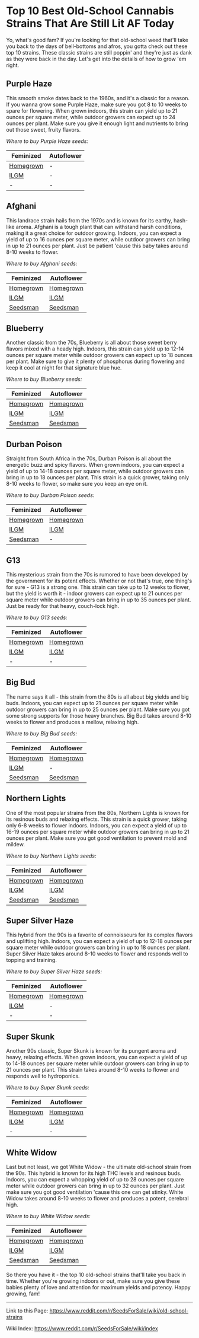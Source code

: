 # Top 10 Best Old-School Cannabis Strains That Are Still Lit AF Today

Yo, what's good fam? If you're looking for that old-school weed that'll take you back to the days of bell-bottoms and afros, you gotta check out these top 10 strains. These classic strains are still poppin' and they're just as dank as they were back in the day. Let's get into the details of how to grow 'em right.

## Purple Haze
This smooth smoke dates back to the 1960s, and it's a classic for a reason. If you wanna grow some Purple Haze, make sure you got 8 to 10 weeks to spare for flowering. When grown indoors, this strain can yield up to 21 ounces per square meter, while outdoor growers can expect up to 24 ounces per plant. Make sure you give it enough light and nutrients to bring out those sweet, fruity flavors.

*Where to buy Purple Haze seeds:*

| Feminized | Autoflower |
|-----------|------------|
| [Homegrown](https://homegrowncannabisco.com/purple-haze-feminized-marijuana-seeds?a_aid=sale) |  -  |
| [ILGM](https://ilgm.com/products/purple-haze-feminized-seeds?aff=2191)      |  -  |
|  -  |  -  |

## Afghani
This landrace strain hails from the 1970s and is known for its earthy, hash-like aroma. Afghani is a tough plant that can withstand harsh conditions, making it a great choice for outdoor growing. Indoors, you can expect a yield of up to 16 ounces per square meter, while outdoor growers can bring in up to 21 ounces per plant. Just be patient 'cause this baby takes around 8-10 weeks to flower.

*Where to buy Afghani seeds:*

| Feminized | Autoflower |
|-----------|------------|
| [Homegrown](https://homegrowncannabisco.com/afghan-feminized-marijuana-seeds?a_aid=sale) | [Homegrown](https://homegrowncannabisco.com/afghan-autoflower-marijuana-seeds?a_aid=sale)  |
| [ILGM](https://ilgm.com/products/afghan-feminized-seeds?aff=2191)      | [ILGM](https://ilgm.com/products/afghan-autoflower-seeds?aff=2191)       |
|  [Seedsman](https://www.seedsman.com/us-en/mazar-feminised-seeds-dutch-passion?a_aid=56f632ea3916c)  |  [Seedsman](https://www.seedsman.com/eu-en/afghan-mass-xxl-auto-feminised-seeds?a_aid=56f632ea3916c)  |

## Blueberry
Another classic from the 70s, Blueberry is all about those sweet berry flavors mixed with a heady high. Indoors, this strain can yield up to 12-14 ounces per square meter while outdoor growers can expect up to 18 ounces per plant. Make sure to give it plenty of phosphorus during flowering and keep it cool at night for that signature blue hue.

*Where to buy Blueberry seeds:*

| Feminized | Autoflower |
|-----------|------------|
| [Homegrown](https://homegrowncannabisco.com/blueberry-feminized-marijuana-seeds?a_aid=sale) | [Homegrown](https://homegrowncannabisco.com/blueberry-autoflower-marijuana-seeds?a_aid=sale)  |
| [ILGM](https://ilgm.com/products/blueberry-feminized-seeds?aff=2191)      | [ILGM](https://ilgm.com/products/blueberry-autoflower-seeds?aff=2191)       |
| [Seedsman](https://www.seedsman.com/us-en/blueberry-seeds-dutch-passionblueberry?a_aid=56f632ea3916c)  | [Seedsman](https://www.seedsman.com/us-en/auto-blueberry-feminised-seeds-dutch-passiondp-auto-blueberry-fem?a_aid=56f632ea3916c)  |

## Durban Poison
Straight from South Africa in the 70s, Durban Poison is all about the energetic buzz and spicy flavors. When grown indoors, you can expect a yield of up to 14-18 ounces per square meter, while outdoor growers can bring in up to 18 ounces per plant. This strain is a quick grower, taking only 8-10 weeks to flower, so make sure you keep an eye on it.

*Where to buy Durban Poison seeds:*

| Feminized | Autoflower |
|-----------|------------|
| [Homegrown](https://homegrowncannabisco.com/durban-poison-feminized-marijuana-seeds?a_aid=sale) | [Homegrown](https://homegrowncannabisco.com/durban-poison-auto-seeds-marijuana-seeds?a_aid=sale)  |
| [ILGM](https://ilgm.com/products/durban-poison-feminized-seeds?aff=2191)      | [ILGM](https://ilgm.com/products/durban-poison-autoflower-seeds?aff=2191)       |
| [Seedsman](https://www.seedsman.com/us-en/durban-poison-seeds-dutch-passiondurbanpoison?a_aid=56f632ea3916c)  | -  |

## G13
This mysterious strain from the 70s is rumored to have been developed by the government for its potent effects. Whether or not that's true, one thing's for sure - G13 is a strong one. This strain can take up to 12 weeks to flower, but the yield is worth it - indoor growers can expect up to 21 ounces per square meter while outdoor growers can bring in up to 35 ounces per plant. Just be ready for that heavy, couch-lock high.

*Where to buy G13 seeds:*

| Feminized | Autoflower |
|-----------|------------|
| [Homegrown](https://homegrowncannabisco.com/g13-feminized-marijuana-seeds?a_aid=sale) | [Homegrown](https://homegrowncannabisco.com/g13-autoflower-marijuana-seeds?a_aid=sale)  |
| [ILGM](https://ilgm.com/products/g13-feminized-seeds?aff=2191)      | [ILGM](https://ilgm.com/products/g13-autoflower-seeds?aff=2191)       |
|  -  |  -  |

## Big Bud
The name says it all - this strain from the 80s is all about big yields and big buds. Indoors, you can expect up to 21 ounces per square meter while outdoor growers can bring in up to 25 ounces per plant. Make sure you got some strong supports for those heavy branches. Big Bud takes around 8-10 weeks to flower and produces a mellow, relaxing high.

*Where to buy Big Bud seeds:*

| Feminized | Autoflower |
|-----------|------------|
| [Homegrown](https://homegrowncannabisco.com/big-bud-feminized-marijuana-seeds?a_aid=sale) | [Homegrown](https://homegrowncannabisco.com/big-bud-auto-seeds-marijuana-seeds?a_aid=sale)  |
| [ILGM](https://ilgm.com/products/big-bud-feminized-seeds?aff=2191)      |  -  |
| [Seedsman](https://www.seedsman.com/us-en/big-bud-feminised-seeds?a_aid=56f632ea3916c)  | [Seedsman](https://www.seedsman.com/us-en/big-bud-auto-feminised-seeds?a_aid=56f632ea3916c)  |

## Northern Lights
One of the most popular strains from the 80s, Northern Lights is known for its resinous buds and relaxing effects. This strain is a quick grower, taking only 6-8 weeks to flower indoors. Indoors, you can expect a yield of up to 16-19 ounces per square meter while outdoor growers can bring in up to 21 ounces per plant. Make sure you got good ventilation to prevent mold and mildew.

*Where to buy Northern Lights seeds:*

| Feminized | Autoflower |
|-----------|------------|
| [Homegrown](https://homegrowncannabisco.com/products/northern-lights-feminized-marijuana-seeds?a_aid=sale) | [Homegrown](https://homegrowncannabisco.com/products/northern-lights-autoflower-marijuana-seeds?a_aid=sale)  |
| [ILGM](https://ilgm.com/products/northern-lights-feminized-seeds?aff=2191)      | [ILGM](https://ilgm.com/products/northern-lights-autoflower-seeds?aff=2191)       |
| [Seedsman](https://www.seedsman.com/us-en/northern-light-feminised-seeds-royal-queen-seedsrqs-nl-fem?a_aid=56f632ea3916c)  | [Seedsman](https://www.seedsman.com/us-en/northern-lights-auto-feminised-seeds-sman-nl-auto-fem?a_aid=56f632ea3916c)  |

## Super Silver Haze
This hybrid from the 90s is a favorite of connoisseurs for its complex flavors and uplifting high. Indoors, you can expect a yield of up to 12-18 ounces per square meter while outdoor growers can bring in up to 18 ounces per plant. Super Silver Haze takes around 8-10 weeks to flower and responds well to topping and training.

*Where to buy Super Silver Haze seeds:*

| Feminized | Autoflower |
|-----------|------------|
| [Homegrown](https://homegrowncannabisco.com/super-silver-haze-feminized-marijuana-seeds?a_aid=sale) | [Homegrown](https://homegrowncannabisco.com/super-silver-haze-autoflower-marijuana-seeds?a_aid=sale)  |
| [ILGM](https://ilgm.com/products/super-silver-haze-feminized-seeds?aff=2191)      |  -  |
|  -  |  -  |

## Super Skunk
Another 90s classic, Super Skunk is known for its pungent aroma and heavy, relaxing effects. When grown indoors, you can expect a yield of up to 14-18 ounces per square meter while outdoor growers can bring in up to 21 ounces per plant. This strain takes around 8-10 weeks to flower and responds well to hydroponics.

*Where to buy Super Skunk seeds:*

| Feminized | Autoflower |
|-----------|------------|
| [Homegrown](https://homegrowncannabisco.com/super-skunk-feminized-marijuana-seeds?a_aid=sale) | [Homegrown](https://homegrowncannabisco.com/super-skunk-autoflower-marijuana-seeds?a_aid=sale)  |
| [ILGM](https://ilgm.com/products/super-skunk-feminized-seeds?aff=2191)      | [ILGM](https://ilgm.com/products/super-skunk-autoflower-seeds?aff=2191)       |
|  -  |  -  |

## White Widow
Last but not least, we got White Widow - the ultimate old-school strain from the 90s. This hybrid is known for its high THC levels and resinous buds. Indoors, you can expect a whopping yield of up to 28 ounces per square meter while outdoor growers can bring in up to 32 ounces per plant. Just make sure you got good ventilation 'cause this one can get stinky. White Widow takes around 8-10 weeks to flower and produces a potent, cerebral high.

*Where to buy White Widow seeds:*

| Feminized | Autoflower |
|-----------|------------|
| [Homegrown](https://homegrowncannabisco.com/white-widow-feminized-marijuana-seeds?a_aid=sale) | [Homegrown](https://homegrowncannabisco.com/white-widow-autoflower-marijuana-seeds?a_aid=sale)  |
| [ILGM](https://ilgm.com/products/white-widow-feminized-seeds?aff=2191)      | [ILGM](https://ilgm.com/products/white-widow-autoflower-seeds?aff=2191)       |
| [Seedsman](https://www.seedsman.com/us-en/white-widow-feminised-seeds-whitewidow?a_aid=56f632ea3916c)  | [Seedsman](https://www.seedsman.com/us-en/autowhite-widow-feminised-seeds?a_aid=56f632ea3916c)  |

So there you have it - the top 10 old-school strains that'll take you back in time. Whether you're growing indoors or out, make sure you give these babies plenty of love and attention for maximum yields and potency. Happy growing, fam!
___

Link to this Page: https://www.reddit.com/r/SeedsForSale/wiki/old-school-strains

Wiki Index: https://www.reddit.com/r/SeedsForSale/wiki/index
